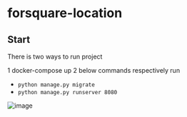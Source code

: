 # forsquare-location

## Start
There is two ways to run project

1 docker-compose up
2 below commands respectively run 
  - `python manage.py migrate`
  - `python manage.py runserver 8080`
  

![image](https://user-images.githubusercontent.com/42899073/205504523-c142a4da-07a6-4152-a216-4047b9b5d2ad.png)
